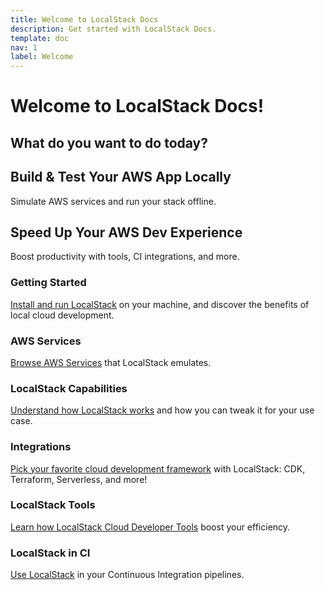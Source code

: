 ```yaml
---
title: Welcome to LocalStack Docs
description: Get started with LocalStack Docs.
template: doc
nav: 1
label: Welcome
---
```


# Welcome to LocalStack Docs! 

## What do you want to do today?

## Build & Test Your AWS App Locally
Simulate AWS services and run your stack offline.

## Speed Up Your AWS Dev Experience
Boost productivity with tools, CI integrations, and more.

### Getting Started

[Install and run LocalStack]( ) on your machine, and discover the benefits of local cloud development.

### AWS Services

[Browse AWS Services]() that LocalStack emulates.

### LocalStack Capabilities

[Understand how LocalStack works]() and how you can tweak it for your use case.

### Integrations

[Pick your favorite cloud development framework]() with LocalStack: CDK, Terraform, Serverless, and more!

### LocalStack Tools

[Learn how LocalStack Cloud Developer Tools]() boost your efficiency.

### LocalStack in CI

[Use LocalStack]() in your Continuous Integration pipelines.


